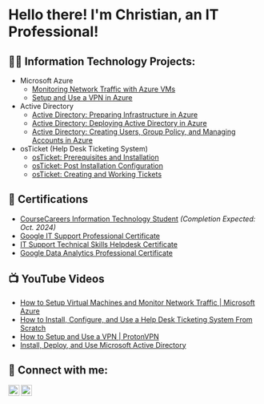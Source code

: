 <h1>Hello there! I'm Christian, an IT Professional!

<h2>👨‍💻 Information Technology Projects:</h2>

- Microsoft Azure
  -  [Monitoring Network Traffic with Azure VMs](https://github.com/ccollins-21/AzureCompute-Netowrking)
  -  [Setup and Use a VPN in Azure](https://github.com/ccollins-21/How-to-Setup-and-Use-a-VPN-within-Azure)
- Active Directory
  - [Active Directory: Preparing Infrastructure in Azure](https://github.com/ccollins-21/Preparing-Active-Directory-Infrastructure-in-Azure)
  - [Active Directory: Deploying Active Directory in Azure](https://github.com/ccollins-21/Active-Directory-Deploying-Active-Directory)
  - [Active Directory: Creating Users, Group Policy, and Managing Accounts in Azure](https://github.com/ccollins-21/Active-Directory-Creating-Users-Group-Policy-and-Managing-Accounts)
- osTicket (Help Desk Ticketing System)
  -  [osTicket: Prerequisites and Installation](https://github.com/ccollins-21/osTicket-Prerequisites-and-Installation)
  -  [osTicket: Post Installation Configuration](https://github.com/ccollins-21/osTicket-Post-Installation-Configuration)
  -  [osTicket: Creating and Working Tickets](https://github.com/ccollins-21/osTicket-Creating-and-Working-Tickets)
<h2>📄 Certifications</h2>

- [CourseCareers Information Technology Student](https://coursecareers.com/courses/explore/it) *(Completion Expected: Oct. 2024)*
- [Google IT Support Professional Certificate](https://coursera.org/share/4bf5591134eedc75ec4f1258cb7285ba)
- [IT Support Technical Skills Helpdesk Certificate](https://www.udemy.com/certificate/UC-74021f93-3022-4526-8f0c-7e21f78d4c30/?utm_campaign=email&utm_medium=email&utm_source=sendgrid.com)
- [Google Data Analytics Professional Certificate](https://coursera.org/share/e8ec96bd0a456e03d061016203e93080)

<h2>📺 YouTube Videos</h2>

- [How to Setup Virtual Machines and Monitor Network Traffic | Microsoft Azure](https://www.youtube.com/watch?v=lrr9-Wq4bP8)
- [How to Install, Configure, and Use a Help Desk Ticketing System From Scratch](https://youtu.be/aYji5ssTIKU)
- [How to Setup and Use a VPN | ProtonVPN](https://youtu.be/_Jwpo0GfadQ)
- [Install, Deploy, and Use Microsoft Active Directory](https://youtu.be/Zrb_DDrI_p4)

<h2> 🤳 Connect with me:</h2>

[<img align="left" alt="ChristianCollins | YouTube" width="22px" src="https://cdn.jsdelivr.net/npm/simple-icons@v3/icons/youtube.svg" />][youtube]
[<img align="left" alt="ChristianCollins | LinkedIn" width="22px" src="https://cdn.jsdelivr.net/npm/simple-icons@v3/icons/linkedin.svg" />][linkedin]

[youtube]: https://youtube.com/playlist?list=PLjIqkBYhErF4dTDuW2G5QvWicA69bdZii&si=sgmMRBgBH47VoJP7
[linkedin]: https://www.linkedin.com/in/christian-collins-96363860/
